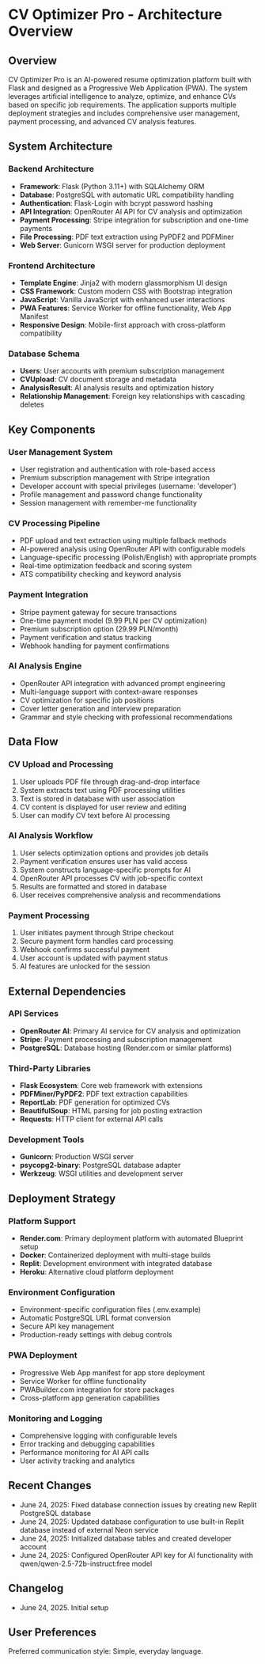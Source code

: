 # CV Optimizer Pro - Architecture Overview

## Overview

CV Optimizer Pro is an AI-powered resume optimization platform built with Flask and designed as a Progressive Web Application (PWA). The system leverages artificial intelligence to analyze, optimize, and enhance CVs based on specific job requirements. The application supports multiple deployment strategies and includes comprehensive user management, payment processing, and advanced CV analysis features.

## System Architecture

### Backend Architecture
- **Framework**: Flask (Python 3.11+) with SQLAlchemy ORM
- **Database**: PostgreSQL with automatic URL compatibility handling
- **Authentication**: Flask-Login with bcrypt password hashing
- **API Integration**: OpenRouter AI API for CV analysis and optimization
- **Payment Processing**: Stripe integration for subscription and one-time payments
- **File Processing**: PDF text extraction using PyPDF2 and PDFMiner
- **Web Server**: Gunicorn WSGI server for production deployment

### Frontend Architecture
- **Template Engine**: Jinja2 with modern glassmorphism UI design
- **CSS Framework**: Custom modern CSS with Bootstrap integration
- **JavaScript**: Vanilla JavaScript with enhanced user interactions
- **PWA Features**: Service Worker for offline functionality, Web App Manifest
- **Responsive Design**: Mobile-first approach with cross-platform compatibility

### Database Schema
- **Users**: User accounts with premium subscription management
- **CVUpload**: CV document storage and metadata
- **AnalysisResult**: AI analysis results and optimization history
- **Relationship Management**: Foreign key relationships with cascading deletes

## Key Components

### User Management System
- User registration and authentication with role-based access
- Premium subscription management with Stripe integration
- Developer account with special privileges (username: 'developer')
- Profile management and password change functionality
- Session management with remember-me functionality

### CV Processing Pipeline
- PDF upload and text extraction using multiple fallback methods
- AI-powered analysis using OpenRouter API with configurable models
- Language-specific processing (Polish/English) with appropriate prompts
- Real-time optimization feedback and scoring system
- ATS compatibility checking and keyword analysis

### Payment Integration
- Stripe payment gateway for secure transactions
- One-time payment model (9.99 PLN per CV optimization)
- Premium subscription option (29.99 PLN/month)
- Payment verification and status tracking
- Webhook handling for payment confirmations

### AI Analysis Engine
- OpenRouter API integration with advanced prompt engineering
- Multi-language support with context-aware responses
- CV optimization for specific job positions
- Cover letter generation and interview preparation
- Grammar and style checking with professional recommendations

## Data Flow

### CV Upload and Processing
1. User uploads PDF file through drag-and-drop interface
2. System extracts text using PDF processing utilities
3. Text is stored in database with user association
4. CV content is displayed for user review and editing
5. User can modify CV text before AI processing

### AI Analysis Workflow
1. User selects optimization options and provides job details
2. Payment verification ensures user has valid access
3. System constructs language-specific prompts for AI
4. OpenRouter API processes CV with job-specific context
5. Results are formatted and stored in database
6. User receives comprehensive analysis and recommendations

### Payment Processing
1. User initiates payment through Stripe checkout
2. Secure payment form handles card processing
3. Webhook confirms successful payment
4. User account is updated with payment status
5. AI features are unlocked for the session

## External Dependencies

### API Services
- **OpenRouter AI**: Primary AI service for CV analysis and optimization
- **Stripe**: Payment processing and subscription management
- **PostgreSQL**: Database hosting (Render.com or similar platforms)

### Third-Party Libraries
- **Flask Ecosystem**: Core web framework with extensions
- **PDFMiner/PyPDF2**: PDF text extraction capabilities
- **ReportLab**: PDF generation for optimized CVs
- **BeautifulSoup**: HTML parsing for job posting extraction
- **Requests**: HTTP client for external API calls

### Development Tools
- **Gunicorn**: Production WSGI server
- **psycopg2-binary**: PostgreSQL database adapter
- **Werkzeug**: WSGI utilities and development server

## Deployment Strategy

### Platform Support
- **Render.com**: Primary deployment platform with automated Blueprint setup
- **Docker**: Containerized deployment with multi-stage builds
- **Replit**: Development environment with integrated database
- **Heroku**: Alternative cloud platform deployment

### Environment Configuration
- Environment-specific configuration files (.env.example)
- Automatic PostgreSQL URL format conversion
- Secure API key management
- Production-ready settings with debug controls

### PWA Deployment
- Progressive Web App manifest for app store deployment
- Service Worker for offline functionality
- PWABuilder.com integration for store packages
- Cross-platform app generation capabilities

### Monitoring and Logging
- Comprehensive logging with configurable levels
- Error tracking and debugging capabilities
- Performance monitoring for AI API calls
- User activity tracking and analytics

## Recent Changes
- June 24, 2025: Fixed database connection issues by creating new Replit PostgreSQL database
- June 24, 2025: Updated database configuration to use built-in Replit database instead of external Neon service
- June 24, 2025: Initialized database tables and created developer account
- June 24, 2025: Configured OpenRouter API key for AI functionality with qwen/qwen-2.5-72b-instruct:free model

## Changelog
- June 24, 2025. Initial setup

## User Preferences

Preferred communication style: Simple, everyday language.